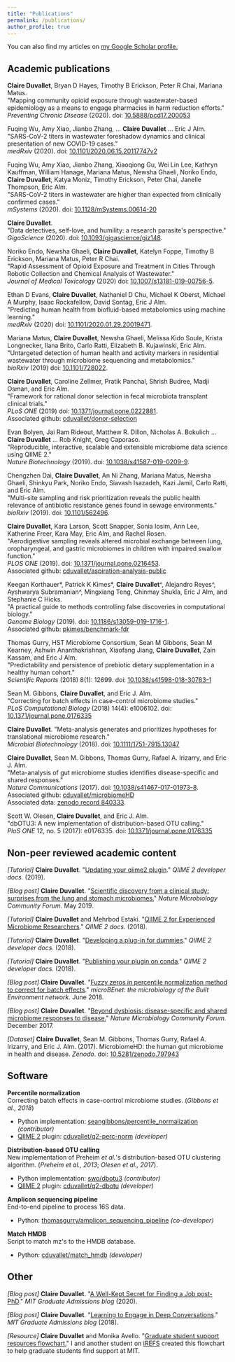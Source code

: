 ```yaml
---
title: "Publications"
permalink: /publications/
author_profile: true
---
```


You can also find my articles on <u><a href="https://scholar.google.com/citations?user=zse9JEwAAAAJ&hl=en">my Google Scholar profile</a>.</u>

## Academic publications

**Claire Duvallet**, Bryan D Hayes, Timothy B Erickson, Peter R Chai, Mariana Matus.  
"Mapping community opioid exposure through wastewater-based epidemiology as a
means to engage pharmacies in harm reduction efforts."  
_Preventing Chronic Disease_ (2020). doi: [10.5888/pcd17.200053](http://dx.doi.org/10.5888/pcd17.200053)

Fuqing Wu, Amy Xiao, Jianbo Zhang, ... **Claire Duvallet** ... Eric J Alm.  
"SARS-CoV-2 titers in wastewater foreshadow dynamics and clinical presentation of new COVID-19 cases."  
_medRxiv_ (2020). doi: [10.1101/2020.06.15.20117747v2](https://www.medrxiv.org/content/10.1101/2020.06.15.20117747v2)

Fuqing Wu, Amy Xiao, Jianbo Zhang, Xiaoqiong Gu, Wei Lin Lee, Kathryn Kauffman, William Hanage, Mariana Matus, Newsha Ghaeli, Noriko Endo, **Claire Duvallet**, Katya Moniz, Timothy Erickson, Peter Chai, Janelle Thompson, Eric Alm.  
"SARS-CoV-2 titers in wastewater are higher than expected from clinically confirmed cases."  
_mSystems_ (2020). doi: [10.1128/mSystems.00614-20](https://msystems.asm.org/content/5/4/e00614-20)

**Claire Duvallet**.  
"Data detectives, self-love, and humility: a research parasite's perspective."  
_GigaScience_ (2020). doi: [10.1093/gigascience/giz148](https://doi.org/10.1093/gigascience/giz148).

Noriko Endo, Newsha Ghaeli, **Claire Duvallet**, Katelyn Foppe, Timothy B Erickson, Mariana Matus, Peter R Chai.  
"Rapid Assessment of Opioid Exposure and Treatment in Cities Through Robotic Collection and Chemical Analysis of Wastewater."  
_Journal of Medical Toxicology_ (2020) doi: [10.1007/s13181-019-00756-5](https://doi.org/10.1007/s13181-019-00756-5).

Ethan D Evans, **Claire Duvallet**, Nathaniel D Chu, Michael K Oberst, Michael A Murphy, Isaac Rockafellow, David Sontag, Eric J Alm.  
"Predicting human health from biofluid-based metabolomics using machine learning."  
_medRxiv_ (2020) doi: [10.1101/2020.01.29.20019471](https://doi.org/10.1101/2020.01.29.20019471).

Mariana Matus, **Claire Duvallet**, Newsha Ghaeli, Melissa Kido Soule, Krista Longnecker, Ilana Brito, Carlo Ratti, Elizabeth B. Kujawinski, Eric Alm.  
"Untargeted detection of human health and activity markers in residential wastewater through microbiome sequencing and metabolomics."  
_bioRxiv_ (2019) doi: [10.1101/728022](https://doi.org/10.1101/728022).

**Claire Duvallet**, Caroline Zellmer, Pratik Panchal, Shrish Budree, Madji Osman, and Eric Alm.  
"Framework for rational donor selection in fecal microbiota transplant clinical trials."  
_PLoS ONE_ (2019) doi: [10.1371/journal.pone.0222881](https://doi.org/10.1371/journal.pone.0222881).  
Associated github: [cduvallet/donor-selection](https://github.com/cduvallet/donor-selection/)

Evan Bolyen, Jai Ram Rideout, Matthew R. Dillon, Nicholas A. Bokulich ... **Claire Duvallet** ... Rob Knight, Greg Caporaso.  
"Reproducible, interactive, scalable and extensible microbiome data science using QIIME 2."  
_Nature Biotechnology_ (2019). doi: [10.1038/s41587-019-0209-9](https://doi.org/10.1038/s41587-019-0209-9).

Chengzhen Dai, **Claire Duvallet**, An Ni Zhang, Mariana Matus, Newsha Ghaeli, Shinkyu Park, Noriko Endo, Siavash Isazadeh, Kazi Jamil, Carlo Ratti, and Eric Alm.  
"Multi-site sampling and risk prioritization reveals the public health relevance of antibiotic resistance genes found in sewage environments."  
_bioRxiv_ (2019). doi: [10.1101/562496](https://doi.org/10.1101/562496).

**Claire Duvallet**, Kara Larson, Scott Snapper, Sonia Iosim, Ann Lee, Katherine Freer, Kara May, Eric Alm, and Rachel Rosen.  
"Aerodigestive sampling reveals altered microbial exchange between lung, oropharyngeal, and gastric microbiomes in children with impaired swallow function."  
_PLOS ONE_ (2019). doi: [10.1371/journal.pone.0216453](https://doi.org/10.1371/journal.pone.0216453).  
Associated github: [cduvallet/aspiration-analysis-public](https://github.com/cduvallet/aspiration-analysis-public)

Keegan Korthauer\*, Patrick K Kimes\*, **Claire Duvallet**^, Alejandro Reyes^, Ayshwarya Subramanian^, Mingxiang Teng, Chinmay Shukla, Eric J Alm, and Stephanie C Hicks.  
"A practical guide to methods controlling false discoveries in computational biology."  
_Genome Biology_ (2019). doi: [10.1186/s13059-019-1716-1](https://doi.org/10.1186/s13059-019-1716-1).  
Associated github: [pkimes/benchmark-fdr](https://github.com/pkimes/benchmark-fdr)

Thomas Gurry, HST Microbiome Consortium, Sean M Gibbons, Sean M Kearney, Ashwin Ananthakrishnan, Xiaofang Jiang, **Claire Duvallet**, Zain Kassam, and Eric J Alm.  
"Predictability and persistence of prebiotic dietary supplementation in a healthy human cohort."  
_Scientific Reports_ (2018) 8(1): 12699. doi: [10.1038/s41598-018-30783-1](https://doi.org/10.1038/s41598-018-30783-1)

Sean M. Gibbons, **Claire Duvallet**, and Eric J. Alm.  
"Correcting for batch effects in case-control microbiome studies."   
_PLoS Computational Biology_ (2018) 14(4): e1006102. doi: [10.1371/journal.pone.0176335](https://doi.org/10.1371/journal.pcbi.1006102)

**Claire Duvallet**. "Meta-analysis generates and prioritizes hypotheses for translational microbiome research."  
_Microbial Biotechnology_ (2018). doi: [10.1111/1751-7915.13047](https://doi.org/10.1111/1751-7915.13047)

**Claire Duvallet**, Sean M. Gibbons, Thomas Gurry, Rafael A. Irizarry, and Eric J. Alm.  
"Meta-analysis of gut microbiome studies identifies disease-specific and shared responses."   
*Nature Communications* (2017). doi: [10.1038/s41467-017-01973-8](https://doi.org/10.1038/s41467-017-01973-8).   
Associated github: [cduvallet/microbiomeHD](https://github.com/cduvallet/microbiomeHD)  
Associated data: [zenodo record 840333](https://doi.org/10.5281/zenodo.797943).

Scott W. Olesen, **Claire Duvallet**, and Eric J. Alm.  
"dbOTU3: A new implementation of distribution-based OTU calling."   
*PloS ONE* 12, no. 5 (2017): e0176335. doi: [10.1371/journal.pone.0176335](https://doi.org/10.1371/journal.pone.0176335)

## Non-peer reviewed academic content

_[Tutorial]_ **Claire Duvallet**. "[Updating your qiime2 plugin](https://dev.qiime2.org/latest/tutorials/updating-plugin/)." _QIIME 2 developer docs._ (2019).

_[Blog post]_ **Claire Duvallet**. "[Scientific discovery from a clinical study: surprises from the lung and stomach microbiomes.](https://go.nature.com/30rx4VZ)" _Nature Microbiology Community Forum._ May 2019.

_[Tutorial]_ **Claire Duvallet** and Mehrbod Estaki. "[QIIME 2 for Experienced Microbiome Researchers](https://docs.qiime2.org/2018.11/tutorials/qiime2-for-experienced-microbiome-researchers/)." _QIIME 2 docs._ (2018).

_[Tutorial]_ **Claire Duvallet**. "[Developing a plug-in for dummies](https://dev.qiime2.org/latest/tutorials/first-plugin-tutorial/)." _QIIME 2 developer docs._ (2018).

_[Tutorial]_ **Claire Duvallet**. "[Publishing your plugin on conda](https://dev.qiime2.org/latest/tutorials/conda-tutorial/)." _QIIME 2 developer docs._ (2018).

_[Blog post]_ **Claire Duvallet**. "[Fuzzy zeros in percentile normalization method to correct for batch effects](https://microbe.net/2018/06/04/fuzzy-zeros-in-percentile-normalization-method-to-correct-for-batch-effects/)." _microBEnet: the microbiology of the Built Environment network._ June 2018.

_[Blog post]_ **Claire Duvallet**. "[Beyond dysbiosis: disease-specific and shared microbiome responses to disease.](http://go.nature.com/2As9meL)" _Nature Microbiology Community Forum._ December 2017.

_[Dataset]_ **Claire Duvallet**, Sean M. Gibbons, Thomas Gurry, Rafael A. Irizarry, and Eric J. Alm. (2017). MicrobiomeHD: the human gut microbiome in health and disease. _Zenodo_. doi: [10.5281/zenodo.797943](https://doi.org/10.5281/zenodo.797943)

## Software

**Percentile normalization**  
Correcting batch effects in case-control microbiome studies. (_Gibbons et al., 2018_)

- Python implementation: [seangibbons/percentile_normalization](https://github.com/seangibbons/percentile_normalization) _(contributor)_
- [QIIME 2](https://qiime2.org/) plugin: [cduvallet/q2-perc-norm](https://github.com/cduvallet/q2-perc-norm) _(developer)_

**Distribution-based OTU calling**  
New implementation of Preheim _et al._'s distribution-based OTU clustering algorithm. (_Preheim et al., 2013_; _Olesen et al., 2017_).

- Python implementation: [swo/dbotu3](https://github.com/swo/dbotu3) _(contributor)_
- [QIIME 2](https://qiime2.org/) plugin: [cduvallet/q2-dbotu](https://github.com/cduvallet/q2-dbotu) _(developer)_

**Amplicon sequencing pipeline**  
End-to-end pipeline to process 16S data.

- Python: [thomasgurry/amplicon_sequencing_pipeline](https://github.com/thomasgurry/amplicon_sequencing_pipeline) _(co-developer)_

**Match HMDB**  
Script to match mz's to the HMDB database.

- Python: [cduvallet/match_hmdb](https://github.com/cduvallet/match_hmdb) _(developer)_

## Other

_[Blog post]_ **Claire Duvallet**. "[A Well-Kept Secret for Finding a Job post-PhD](https://gradadmissions.mit.edu/blog/well-kept-secret-finding-job-post-phd)." _MIT Graduate Admissions blog_ (2020).

_[Blog post]_ **Claire Duvallet**. "[Learning to Engage in Deep Conversations](https://gradadmissions.mit.edu/blog/learning-engage-deep-conversations)." _MIT Graduate Admissions blog_ (2018).

_[Resource]_ **Claire Duvallet** and Monika Avello. "[Graduate student support resources flowchart.](/files/2018-04-01-Grad-Support-Flowchart-MIT-Digital.pdf)" I and another student on [iREFS](http://refs.mit.edu/irefs/) created this flowchart to help graduate students find support at MIT.
